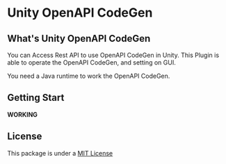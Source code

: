 # Unity OpenAPI CodeGen

## What's Unity OpenAPI CodeGen

You can Access Rest API to use OpenAPI CodeGen in Unity.
This Plugin is able to operate the OpenAPI CodeGen, and setting on GUI.

You need a Java runtime to work the OpenAPI CodeGen.

## Getting Start

**WORKING**

## License

This package is under a [MIT License](LICENSE)
